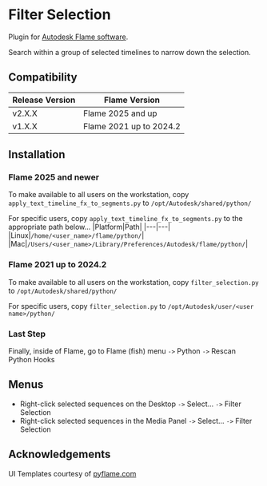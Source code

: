 # Filter Selection
Plugin for [Autodesk Flame software](http://www.autodesk.com/products/flame).

Search within a group of selected timelines to narrow down the selection.

## Compatibility
|Release Version|Flame Version|
|---|---|
|v2.X.X|Flame 2025 and up|
|v1.X.X|Flame 2021 up to 2024.2|

## Installation

### Flame 2025 and newer
To make available to all users on the workstation, copy `apply_text_timeline_fx_to_segments.py` to `/opt/Autodesk/shared/python/`

For specific users, copy `apply_text_timeline_fx_to_segments.py` to the appropriate path below...
|Platform|Path|
|---|---|
|Linux|`/home/<user_name>/flame/python/`|
|Mac|`/Users/<user_name>/Library/Preferences/Autodesk/flame/python/`|

### Flame 2021 up to 2024.2
To make available to all users on the workstation, copy `filter_selection.py` to `/opt/Autodesk/shared/python/`

For specific users, copy `filter_selection.py` to `/opt/Autodesk/user/<user name>/python/`

### Last Step
Finally, inside of Flame, go to Flame (fish) menu `->` Python `->` Rescan Python Hooks

## Menus
- Right-click selected sequences on the Desktop `->` Select... `->` Filter Selection
- Right-click selected sequences in the Media Panel `->` Select... `->` Filter Selection

## Acknowledgements
UI Templates courtesy of [pyflame.com](http://www.pyflame.com)
